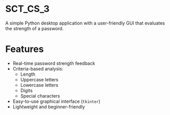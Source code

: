# SCT_CS_3
A simple Python desktop application with a user-friendly GUI that evaluates the strength of a password.

# Features

- Real-time password strength feedback
- Criteria-based analysis:
  - Length
  - Uppercase letters
  - Lowercase letters
  - Digits
  - Special characters
- Easy-to-use graphical interface (`tkinter`)
- Lightweight and beginner-friendly
